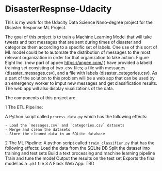 # DisasterRespnse-Udacity
This is my work for the Udacity Data Science Nano-degree project for the Disaster Response ML Project.

The goal of this project is to train a Machine Learning Model that will take tweets and text messages that are sent during times of disaster and categorize them according to a specific set of labels.  One use of this sort of ML model could be to automate the distribution of messages to the most relevant organization in order for that organization to take action.  Figure Eight Inc.  (now part of appen  https://appen.com/ ) have provided a labeld training set consisting of two .csv files; a file with messages (disaster_messages.csv), and a file with labels (disaster_categories.csv).  As a part of the solution to this problem will be a web app that can be used by an emergency worker to imput new messages and get classification results.  The web app will also display viualizations of the data.  

The components of this project are:

 1 The ETL Pipeline:
 
   A Python script called `process_data.py` which has the following effects:
   
    - Load the `messages.csv` and `categories.csv` datasets
    - Merge and clean the datasets
    - Store the cleaned data in an SQLite database
 2 The ML Pipeline:
  A python script called `train_classifier.py` that has the following effects:
   Load the data from the SQLite DB
   Split the dataset into training and test sets
   Build a text processing and machine learning pipeline
   Train and tune the model
   Output the results on the test set
   Exports the final model as a `.pkl` file
 3 A Flask Web App:
 TBD
